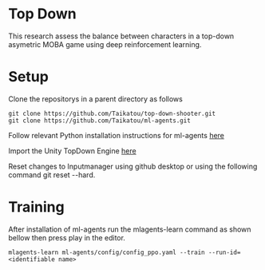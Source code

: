 # Top Down
This research assess the balance between characters in a top-down asymetric MOBA game using deep reinforcement learning.

# Setup

Clone the repositorys in a parent directory as follows

    git clone https://github.com/Taikatou/top-down-shooter.git
    git clone https://github.com/Taikatou/ml-agents.git

Follow relevant Python installation instructions for ml-agents [here](https://github.com/Taikatou/ml-agents/blob/master/docs/Installation.md)

Import the Unity TopDown Engine [here](https://assetstore.unity.com/packages/templates/systems/topdown-engine-89636)

Reset changes to Inputmanager using github desktop or using the following command
    git reset --hard.

# Training
After installation of ml-agents run the mlagents-learn command as shown bellow then press play in the editor.

    mlagents-learn ml-agents/config/config_ppo.yaml --train --run-id=<identifiable name>
